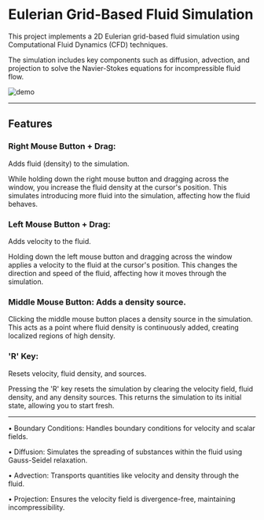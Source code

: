 # Eulerian Grid-Based Fluid Simulation

This project implements a 2D Eulerian grid-based fluid simulation using Computational Fluid Dynamics (CFD) techniques.

The simulation includes key components such as diffusion, advection, and projection to solve the Navier-Stokes equations for incompressible fluid flow.


![demo](https://github.com/user-attachments/assets/fbd215e9-9994-4f12-89e9-bfddd53d346c)


---

## Features

### Right Mouse Button + Drag:

Adds fluid (density) to the simulation.

While holding down the right mouse button and dragging across the window, you increase the fluid density at the cursor's position. This simulates introducing more fluid into the simulation, affecting how the fluid behaves.


### Left Mouse Button + Drag:

Adds velocity to the fluid.

Holding down the left mouse button and dragging across the window applies a velocity to the fluid at the cursor's position. This changes the direction and speed of the fluid, affecting how it moves through the simulation.


### Middle Mouse Button: Adds a density source.

Clicking the middle mouse button places a density source in the simulation. This acts as a point where fluid density is continuously added, creating localized regions of high density.


### 'R' Key:

Resets velocity, fluid density, and sources.

Pressing the 'R' key resets the simulation by clearing the velocity field, fluid density, and any density sources. This returns the simulation to its initial state, allowing you to start fresh.


---
•	Boundary Conditions: Handles boundary conditions for velocity and scalar fields.

•	Diffusion: Simulates the spreading of substances within the fluid using Gauss-Seidel relaxation.

•	Advection: Transports quantities like velocity and density through the fluid.

•	Projection: Ensures the velocity field is divergence-free, maintaining incompressibility.
